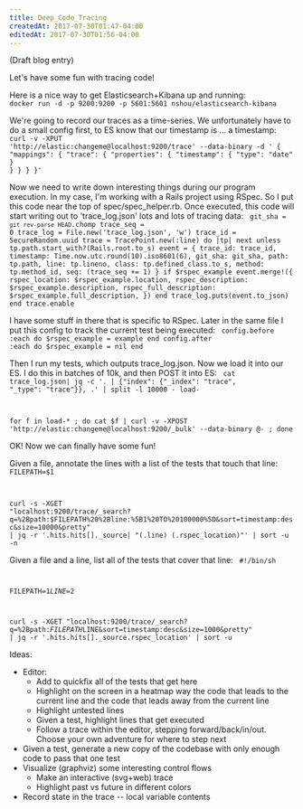 ```yaml
---
title: Deep_Code_Tracing
createdAt: 2017-07-30T01:47-04:00
editedAt: 2017-07-30T01:56-04:00
---
```


(Draft blog entry)

Let's have some fun with tracing code!

Here is a nice way to get Elasticsearch+Kibana up and running:
<code>
docker run -d -p 9200:9200 -p 5601:5601 nshou/elasticsearch-kibana
</code>

We're going to record our traces as a time-series. We unfortunately have to do a small config first, to ES know that our timestamp is ... a timestamp:
<code>
curl -v -XPUT 'http://elastic:changeme@localhost:9200/trace' --data-binary -d '
{
  "mappings": {
    "trace": {
      "properties": {
        "timestamp": {
          "type": "date"
        }
      }
    }
  }
}'
</code>

Now we need to write down interesting things during our program execution. In my case, I'm working with a Rails project using RSpec. So I put this code near the top of spec/spec_helper.rb. Once executed, this code will start writing out to 'trace_log.json' lots and lots of tracing data:
<code>
git_sha = `git rev-parse HEAD`.chomp
trace_seq = 0
trace_log = File.new('trace_log.json', 'w')
trace_id = SecureRandom.uuid
trace = TracePoint.new(:line) do |tp|
  next unless tp.path.start_with?(Rails.root.to_s)
  event = {
    trace_id: trace_id,
    timestamp: Time.now.utc.round(10).iso8601(6),
    git_sha: git_sha,
    path: tp.path,
    line: tp.lineno,
    class: tp.defined_class.to_s,
    method: tp.method_id,
    seq: (trace_seq += 1)
  }
  if $rspec_example
    event.merge!({
      rspec_location: $rspec_example.location,
      rspec_description: $rspec_example.description,
      rspec_full_description: $rspec_example.full_description,
    })
  end
  trace_log.puts(event.to_json)
end
trace.enable
</code>

I have some stuff in there that is specific to RSpec. Later in the same file I put this config to track the current test being executed:
<code>
config.before :each do
  $rspec_example = example
end
config.after :each do
  $rspec_example = nil
end
</code>

Then I run my tests, which outputs trace_log.json. Now we load it into our ES. I do this in batches of 10k, and then POST it into ES:
<code>
cat trace_log.json| jq -c '. | {"index": {"_index": "trace", "_type": "trace"}}, .' | split -l 10000 - load-

for f in load-* ; do cat $f | curl -v -XPOST 'http://elastic:changeme@localhost:9200/_bulk' --data-binary @- ; done
</code>

OK! Now we can finally have some fun!

Given a file, annotate the lines with a list of the tests that touch that line:
<code>
FILEPATH=$1

curl -s -XGET "localhost:9200/trace/_search?q=%2Bpath:$FILEPATH%20%2Bline:%5B1%20TO%20100000%5D&sort=timestamp:desc&size=10000&pretty" | jq -r '.hits.hits[]._source| "\(.line) \(.rspec_location)"' | sort -u -n
</code>

Given a file and a line, list all of the tests that cover that line:
<code>
#!/bin/sh

FILEPATH=$1
LINE=$2

curl -s -XGET "localhost:9200/trace/_search?q=%2Bpath:$FILEPATH%20%2Bline:$LINE&sort=timestamp:desc&size=1000&pretty" | jq -r '.hits.hits[]._source.rspec_location' | sort -u
</code>

Ideas:
* Editor:
  * Add to quickfix all of the tests that get here
  * Highlight on the screen in a heatmap way the code that leads to the current line and the code that leads away from the current line
  * Highlight untested lines
  * Given a test, highlight lines that get executed
  * Follow a trace within the editor, stepping forward/back/in/out. Choose your own adventure for where to step next
* Given a test, generate a new copy of the codebase with only enough code to pass that one test
* Visualize (graphviz) some interesting control flows
  * Make an interactive (svg+web) trace
  * Highlight past vs future in different colors
* Record state in the trace -- local variable contents


